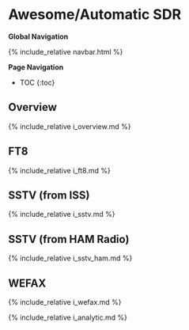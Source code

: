 # Awesome/Automatic SDR

**Global Navigation**

{% include_relative navbar.html %}

**Page Navigation**

* TOC
{:toc}

## Overview

{% include_relative i_overview.md %}

## FT8

{% include_relative i_ft8.md %}

## SSTV (from ISS)

{% include_relative i_sstv.md %}

## SSTV (from HAM Radio)

{% include_relative i_sstv_ham.md %}

## WEFAX

{% include_relative i_wefax.md %}

{% include_relative i_analytic.md %}

